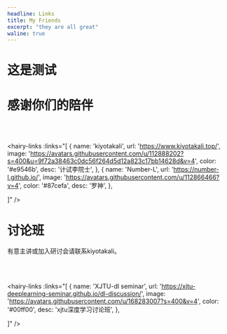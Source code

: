 ```yaml
---
headline: Links
title: My Friends
excerpt: "they are all great"
waline: true
---
```

# 这是测试


# 感谢你们的陪伴


<br />
<br />

<hairy-links 
  :links="[
    {
      name: 'kiyotakali',
      url: 'https://www.kiyotakali.top/',
      image: 'https://avatars.githubusercontent.com/u/112888202?s=400&u=9f72a38463c0dc56f264d5d12a823c17bb14628d&v=4',
      color: '#e9546b',
      desc: '计试李院士',
    },
    {
      name: 'Number-L',
      url: 'https://number-l.github.io/',
      image: 'https://avatars.githubusercontent.com/u/112866466?v=4',
      color: '#87cefa',
      desc: '罗神',
    },

  ]"
/>

# 讨论班
有意主讲或加入研讨会请联系kiyotakali。

<br />
<br />

<hairy-links 
  :links="[
    {
      name: 'XJTU-dl seminar',
      url: 'https://xjtu-deeplearning-seminar.github.io/dl-discussion/',
      image: 'https://avatars.githubusercontent.com/u/168283007?s=400&v=4',
      color: '#00ff00',
      desc: 'xjtu深度学习讨论班',
    }, 

  ]"
/>